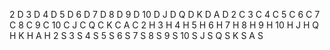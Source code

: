 2 D
3 D
4 D
5 D
6 D
7 D
8 D
9 D
10 D
J D
Q D
K D
A D
2 C
3 C
4 C
5 C
6 C
7 C
8 C
9 C
10 C
J C
Q C
K C
A C
2 H
3 H
4 H
5 H
6 H
7 H
8 H
9 H
10 H
J H
Q H
K H
A H
2 S
3 S
4 S
5 S
6 S
7 S
8 S
9 S
10 S
J S
Q S
K S
A S
